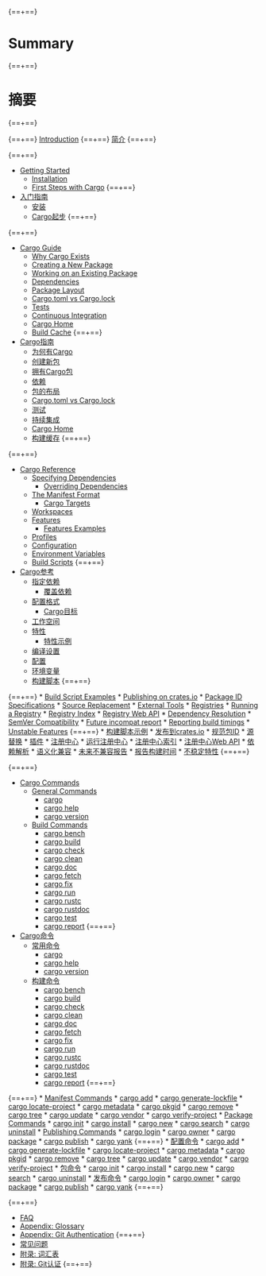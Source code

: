 {==+==}
# Summary
{==+==}
# 摘要
{==+==}


{==+==}
[Introduction](index.md)
{==+==}
[简介](index.md)
{==+==}


{==+==}
* [Getting Started](getting-started/index.md)
    * [Installation](getting-started/installation.md)
    * [First Steps with Cargo](getting-started/first-steps.md)
{==+==}
* [入门指南](getting-started/index.md)
    * [安装](getting-started/installation.md)
    * [Cargo起步](getting-started/first-steps.md)
{==+==}


{==+==}
* [Cargo Guide](guide/index.md)
    * [Why Cargo Exists](guide/why-cargo-exists.md)
    * [Creating a New Package](guide/creating-a-new-project.md)
    * [Working on an Existing Package](guide/working-on-an-existing-project.md)
    * [Dependencies](guide/dependencies.md)
    * [Package Layout](guide/project-layout.md)
    * [Cargo.toml vs Cargo.lock](guide/cargo-toml-vs-cargo-lock.md)
    * [Tests](guide/tests.md)
    * [Continuous Integration](guide/continuous-integration.md)
    * [Cargo Home](guide/cargo-home.md)
    * [Build Cache](guide/build-cache.md)
{==+==}
* [Cargo指南](guide/index.md)
    * [为何有Cargo](guide/why-cargo-exists.md)
    * [创建新包](guide/creating-a-new-project.md)
    * [拥有Cargo包](guide/working-on-an-existing-project.md)
    * [依赖](guide/dependencies.md)
    * [包的布局](guide/project-layout.md)
    * [Cargo.toml vs Cargo.lock](guide/cargo-toml-vs-cargo-lock.md)
    * [测试](guide/tests.md)
    * [持续集成](guide/continuous-integration.md)
    * [Cargo Home](guide/cargo-home.md)
    * [构建缓存](guide/build-cache.md)
{==+==}


{==+==}
* [Cargo Reference](reference/index.md)
    * [Specifying Dependencies](reference/specifying-dependencies.md)
        * [Overriding Dependencies](reference/overriding-dependencies.md)
    * [The Manifest Format](reference/manifest.md)
        * [Cargo Targets](reference/cargo-targets.md)
    * [Workspaces](reference/workspaces.md)
    * [Features](reference/features.md)
        * [Features Examples](reference/features-examples.md)
    * [Profiles](reference/profiles.md)
    * [Configuration](reference/config.md)
    * [Environment Variables](reference/environment-variables.md)
    * [Build Scripts](reference/build-scripts.md)
{==+==}
* [Cargo参考](reference/index.md)
    * [指定依赖](reference/specifying-dependencies.md)
        * [覆盖依赖](reference/overriding-dependencies.md)
    * [配置格式](reference/manifest.md)
        * [Cargo目标](reference/cargo-targets.md)
    * [工作空间](reference/workspaces.md)
    * [特性](reference/features.md)
        * [特性示例](reference/features-examples.md)
    * [编译设置](reference/profiles.md)
    * [配置](reference/config.md)
    * [环境变量](reference/environment-variables.md)
    * [构建脚本](reference/build-scripts.md)
{==+==}


{==+==}
        * [Build Script Examples](reference/build-script-examples.md)
    * [Publishing on crates.io](reference/publishing.md)
    * [Package ID Specifications](reference/pkgid-spec.md)
    * [Source Replacement](reference/source-replacement.md)
    * [External Tools](reference/external-tools.md)
    * [Registries](reference/registries.md)
        * [Running a Registry](reference/running-a-registry.md)
            * [Registry Index](reference/registry-index.md)
            * [Registry Web API](reference/registry-web-api.md)
    * [Dependency Resolution](reference/resolver.md)
    * [SemVer Compatibility](reference/semver.md)
    * [Future incompat report](reference/future-incompat-report.md)
    * [Reporting build timings](reference/timings.md)
    * [Unstable Features](reference/unstable.md)
{==+==}
        * [构建脚本示例](reference/build-script-examples.md)
    * [发布到crates.io](reference/publishing.md)
    * [规范包ID](reference/pkgid-spec.md)
    * [源替换](reference/source-replacement.md)
    * [插件](reference/external-tools.md)
    * [注册中心](reference/registries.md)
        * [运行注册中心](reference/running-a-registry.md)
            * [注册中心索引](reference/registry-index.md)
            * [注册中心Web API](reference/registry-web-api.md)
    * [依赖解析](reference/resolver.md)
    * [语义化兼容](reference/semver.md)
    * [未来不兼容报告](reference/future-incompat-report.md)
    * [报告构建时间](reference/timings.md)
    * [不稳定特性](reference/unstable.md)
{==+==}


{==+==}
* [Cargo Commands](commands/index.md)
    * [General Commands](commands/general-commands.md)
        * [cargo](commands/cargo.md)
        * [cargo help](commands/cargo-help.md)
        * [cargo version](commands/cargo-version.md)
    * [Build Commands](commands/build-commands.md)
        * [cargo bench](commands/cargo-bench.md)
        * [cargo build](commands/cargo-build.md)
        * [cargo check](commands/cargo-check.md)
        * [cargo clean](commands/cargo-clean.md)
        * [cargo doc](commands/cargo-doc.md)
        * [cargo fetch](commands/cargo-fetch.md)
        * [cargo fix](commands/cargo-fix.md)
        * [cargo run](commands/cargo-run.md)
        * [cargo rustc](commands/cargo-rustc.md)
        * [cargo rustdoc](commands/cargo-rustdoc.md)
        * [cargo test](commands/cargo-test.md)
        * [cargo report](commands/cargo-report.md)
{==+==}
* [Cargo命令](commands/index.md)
    * [常用命令](commands/general-commands.md)
        * [cargo](commands/cargo.md)
        * [cargo help](commands/cargo-help.md)
        * [cargo version](commands/cargo-version.md)
    * [构建命令](commands/build-commands.md)
        * [cargo bench](commands/cargo-bench.md)
        * [cargo build](commands/cargo-build.md)
        * [cargo check](commands/cargo-check.md)
        * [cargo clean](commands/cargo-clean.md)
        * [cargo doc](commands/cargo-doc.md)
        * [cargo fetch](commands/cargo-fetch.md)
        * [cargo fix](commands/cargo-fix.md)
        * [cargo run](commands/cargo-run.md)
        * [cargo rustc](commands/cargo-rustc.md)
        * [cargo rustdoc](commands/cargo-rustdoc.md)
        * [cargo test](commands/cargo-test.md)
        * [cargo report](commands/cargo-report.md)
{==+==}


{==+==}
    * [Manifest Commands](commands/manifest-commands.md)
        * [cargo add](commands/cargo-add.md)
        * [cargo generate-lockfile](commands/cargo-generate-lockfile.md)
        * [cargo locate-project](commands/cargo-locate-project.md)
        * [cargo metadata](commands/cargo-metadata.md)
        * [cargo pkgid](commands/cargo-pkgid.md)
        * [cargo remove](commands/cargo-remove.md)
        * [cargo tree](commands/cargo-tree.md)
        * [cargo update](commands/cargo-update.md)
        * [cargo vendor](commands/cargo-vendor.md)
        * [cargo verify-project](commands/cargo-verify-project.md)
    * [Package Commands](commands/package-commands.md)
        * [cargo init](commands/cargo-init.md)
        * [cargo install](commands/cargo-install.md)
        * [cargo new](commands/cargo-new.md)
        * [cargo search](commands/cargo-search.md)
        * [cargo uninstall](commands/cargo-uninstall.md)
    * [Publishing Commands](commands/publishing-commands.md)
        * [cargo login](commands/cargo-login.md)
        * [cargo owner](commands/cargo-owner.md)
        * [cargo package](commands/cargo-package.md)
        * [cargo publish](commands/cargo-publish.md)
        * [cargo yank](commands/cargo-yank.md)
{==+==}
    * [配置命令](commands/manifest-commands.md)
        * [cargo add](commands/cargo-add.md)
        * [cargo generate-lockfile](commands/cargo-generate-lockfile.md)
        * [cargo locate-project](commands/cargo-locate-project.md)
        * [cargo metadata](commands/cargo-metadata.md)
        * [cargo pkgid](commands/cargo-pkgid.md)
        * [cargo remove](commands/cargo-remove.md)
        * [cargo tree](commands/cargo-tree.md)
        * [cargo update](commands/cargo-update.md)
        * [cargo vendor](commands/cargo-vendor.md)
        * [cargo verify-project](commands/cargo-verify-project.md)
    * [包命令](commands/package-commands.md)
        * [cargo init](commands/cargo-init.md)
        * [cargo install](commands/cargo-install.md)
        * [cargo new](commands/cargo-new.md)
        * [cargo search](commands/cargo-search.md)
        * [cargo uninstall](commands/cargo-uninstall.md)
    * [发布命令](commands/publishing-commands.md)
        * [cargo login](commands/cargo-login.md)
        * [cargo owner](commands/cargo-owner.md)
        * [cargo package](commands/cargo-package.md)
        * [cargo publish](commands/cargo-publish.md)
        * [cargo yank](commands/cargo-yank.md)
{==+==}


{==+==}
* [FAQ](faq.md)
* [Appendix: Glossary](appendix/glossary.md)
* [Appendix: Git Authentication](appendix/git-authentication.md)
{==+==}
* [常见问题](faq.md)
* [附录: 词汇表](appendix/glossary.md)
* [附录: Git认证](appendix/git-authentication.md)
{==+==}